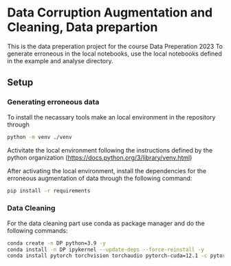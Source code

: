 # Data Corruption Augmentation and Cleaning, Data prepartion
This is the data preperation project for the course Data Preperation 2023
To generate erroneous in the local notebooks, use the local notebooks defined in the example and analyse directory.

## Setup
### Generating erroneous data
To install the necassary tools make an local environment in the repository through
```bash
python -m venv ./venv
```

Activitate the local environment following the instructions defined by the python organization (https://docs.python.org/3/library/venv.html)

After activating the local environment, install the dependencies for the erroneous augmentation of data through the following command:
```bash
pip install -r requirements
```

### Data Cleaning
For the data cleaning part use conda as package manager and do the following commands:
```bash
conda create -n DP python=3.9 -y
conda install -n DP ipykernel --update-deps --force-reinstall -y
conda install pytorch torchvision torchaudio pytorch-cuda=12.1 -c pytorch -c nvidia -y
```
